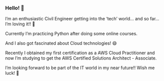 ### Hello! 👋

I’m an enthusiastic Civil Engineer getting into the ‘tech’ world… and so far… I’m loving it!! 🤩

Currently I’m practicing Python after doing some online courses.

And I also got fascinated about Cloud technologies! 😄

Recently I obtained my first certification as a AWS Cloud Practitioner and now I’m studying to get the AWS Certified Solutions Architect - Associate.

I’m looking forward to be part of the IT world in my near future!! Wish me luck! 🤞
